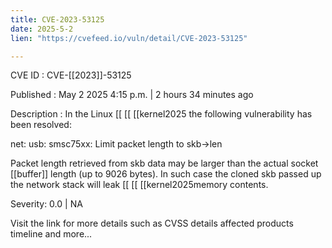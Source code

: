 ```yaml
---
title: CVE-2023-53125
date: 2025-5-2
lien: "https://cvefeed.io/vuln/detail/CVE-2023-53125"

---
```


CVE ID : CVE-[[2023]]-53125

Published :  May 2
2025
4:15 p.m. | 2 hours
34 minutes ago

Description : In the Linux  [[ [[ [[kernel2025
the following vulnerability has been resolved:

net: usb: smsc75xx: Limit packet length to skb->len

Packet length retrieved from skb data may be larger than
the actual socket  [[buffer]] length (up to 9026 bytes). In such
case the cloned skb passed up the network stack will leak
 [[ [[ [[kernel2025memory contents.

Severity: 0.0 | NA

Visit the link for more details
such as CVSS details
affected products
timeline
and more...
